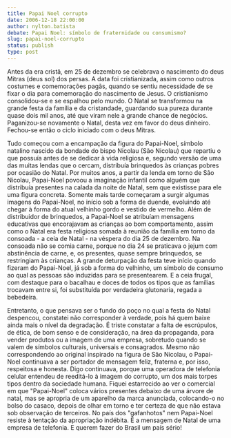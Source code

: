 ```yaml
---
title: Papai Noel corrupto
date: 2006-12-18 22:00:00
author: nylton.batista
debate: Papai Noel: símbolo de fraternidade ou consumismo? 
slug: papai-noel-corrupto
status: publish 
type: post
---
```


Antes da era cristã, em 25 de dezembro se celebrava o nascimento do deus Mitras (deus sol) dos persas. A data foi cristianizada, assim como outros costumes e comemorações pagãs, quando se sentiu necessidade de se fixar o dia para comemoração do nascimento de Jesus. O cristianismo consolidou-se e se espalhou pelo mundo. O Natal se transformou na grande festa da família e da cristandade, guardando sua pureza durante quase dois mil anos, até que viram nele a grande chance de negócios. Paganizou-se novamente o Natal, desta vez em favor do deus dinheiro. Fechou-se então o ciclo iniciado com o deus Mitras.


Tudo começou com a encampação da figura do Papai-Noel, símbolo natalino nascido da bondade do bispo Nicolau (São Nicolau) que repartiu o que possuía antes de se dedicar à vida religiosa e, segundo versão de uma das muitas lendas que o cercam, distribuía brinquedos às crianças pobres por ocasião do Natal. Por muitos anos, a partir da lenda em torno de São Nicolau, Papai-Noel povoou a imaginação infantil como alguém que distribuía presentes na calada da noite de Natal, sem que existisse para ele uma figura concreta. Somente mais tarde começaram a surgir algumas imagens do Papai-Noel, no início sob a forma de duende, evoluindo até chegar à forma do atual velhinho gordo e vestido de vermelho. Além de distribuidor de brinquedos, a Papai-Noel se atribuíam mensagens educativas que encorajavam as crianças ao bom comportamento, assim como o Natal era festa religiosa somada à reunião da família em torno da consoada - a ceia de Natal - na véspera do dia 25 de dezembro. Na consoada não se comia carne, porque no dia 24 se praticava o jejum com abstinência de carne, e, os presentes, quase sempre brinquedos, se restringiam às crianças. A grande deturpação da festa teve início quando fizeram do Papai-Noel, já sob a forma do velhinho, um símbolo de consumo ao qual as pessoas são induzidas para se presentearem. E a ceia frugal, com destaque para o bacalhau e doces de todos os tipos que as famílias trocavam entre si, foi substituída por verdadeira glutonaria, regada a bebedeira.


Entretanto, o que pensava ser o fundo do poço no qual a festa do Natal despencou, constatei não corresponder à verdade, pois há quem baixe ainda mais o nível da degradação. É triste constatar a falta de escrúpulos, de ética, de bom senso e de consideração, na área da propaganda, para vender produtos ou a imagem de uma empresa, sobretudo quando se valem de símbolos culturais, universais e consagrados. Mesmo não correspondendo ao original inspirado na figura de São Nicolau, o Papai-Noel continuava a ser portador de mensagem feliz, fraterna e, por isso, respeitosa e honesta. Digo continuava, porque uma operadora de telefonia celular entendeu de reeditá-lo à imagem do corrupto, um dos mais torpes tipos dentro da sociedade humana. Fiquei estarrecido ao ver o comercial em que "Papai-Noel" coloca vários presentes debaixo de uma árvore de natal, mas se apropria de um aparelho da marca anunciada, colocando-o no bolso do casaco, depois de olhar em torno e ter certeza de que não estava sob observação de terceiros. No país dos "gafanhotos" nem Papai-Noel resiste à tentação da apropriação indébita. É a mensagem de Natal de uma empresa de telefonia. E querem fazer do Brasil um país sério!


